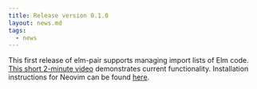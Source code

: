 ```yaml
---
title: Release version 0.1.0
layout: news.md
tags:
  - news
---
```


This first release of elm-pair supports managing import lists of Elm code. [This short 2-minute video][demo] demonstrates current functionality. Installation instructions for Neovim can be found [here][installation instructions].

[installation instructions]: https://github.com/jwoudenberg/elm-pair/blob/main/README.md#installation
[demo]: https://vimeo.com/662666351
